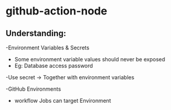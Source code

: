 # github-action-node

## Understanding:

-Environment Variables & Secrets
 
- Some environment variable values should never be exposed
- Eg: Database access password

-Use secret -> Together with environment variables

-GitHub Environments
 - workflow Jobs can target Environment